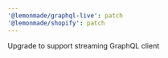 ```yaml
---
'@lemonmade/graphql-live': patch
'@lemonmade/shopify': patch
---
```


Upgrade to support streaming GraphQL client
